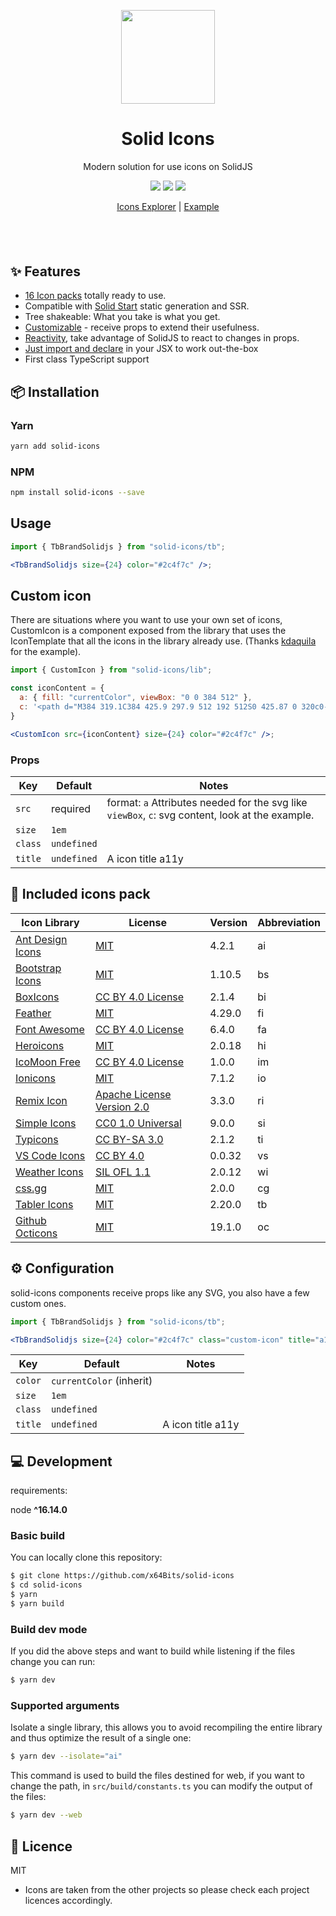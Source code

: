 <p align="center">
<img src="https://assets.solidjs.com/banner?project=icons" height="150">
</p>

<h1 align="center">
Solid Icons
</h1>
<p align="center">
Modern solution for use icons on SolidJS
<p>

<p align="center">
  <a href="https://www.npmjs.com/package/solid-icons?activeTab=versions"><img src="https://badgen.net/npm/v/solid-icons"></a>
  <a href="https://github.com/x64Bits/solid-icons/blob/main/LICENSE"><img src="https://badgen.net/npm/license/solid-icons"></a>
  <a href="https://www.npmjs.com/package/solid-icons"><img src="https://badgen.net/npm/dt/solid-icons"></a>
<p>

<p align="center">
 <a href="https://solid-icons.vercel.app/">Icons Explorer</a> | <a href="https://github.com/x64Bits/solid-icons-web">Example</a> 
</p>

<h4 align="center">

</h4>
<br>
<br>

## ✨ Features

- [16 Icon packs](#-included-icons-pack) totally ready to use.
- Compatible with [Solid Start](https://github.com/solidjs/solid-start) static generation and SSR.
- Tree shakeable: What you take is what you get.
- [Customizable](#%EF%B8%8F-configuration) - receive props to extend their usefulness.
- [Reactivity](https://www.youtube.com/watch?v=J70HXl1KhWE), take advantage of SolidJS to react to changes in props.
- [Just import and declare](#usage) in your JSX to work out-the-box
- First class TypeScript support

## 📦 Installation

### Yarn

```bash
yarn add solid-icons
```

### NPM

```bash
npm install solid-icons --save
```

## Usage

```jsx
import { TbBrandSolidjs } from "solid-icons/tb";

<TbBrandSolidjs size={24} color="#2c4f7c" />;
```

## Custom icon

There are situations where you want to use your own set of icons, CustomIcon is a component exposed from the library that uses the IconTemplate that all the icons in the library already use. (Thanks [kdaquila](https://github.com/kdaquila) for the example).

```jsx
import { CustomIcon } from "solid-icons/lib";

const iconContent = {
  a: { fill: "currentColor", viewBox: "0 0 384 512" },
  c: '<path d="M384 319.1C384 425.9 297.9 512 192 512S0 425.87 0 320c0-58.67 27.82-106.8 54.57-134.1C69.54 169.3 96 179.8 96 201.5V287c0 35.17 27.97 64.5 63.16 64.94C194.9 352.5 224 323.6 224 288c0-88-175.1-96.12-52.15-277.2C185.35-8.92 216 .03 216 23.83 215.1 127 384 149.7 384 319.1z"/>',
}

<CustomIcon src={iconContent} size={24} color="#2c4f7c" />;
```

### Props

| Key     | Default     | Notes                                                                                            |
| ------- | ----------- | ------------------------------------------------------------------------------------------------ |
| `src`   | required    | format: `a` Attributes needed for the svg like `viewBox`, `c`: svg content, look at the example. |
| `size`  | `1em`       |                                                                                                  |
| `class` | `undefined` |                                                                                                  |
| `title` | `undefined` | A icon title a11y                                                                                |

## 🔋 Included icons pack

| Icon Library                                                       | License                                                                 | Version | Abbreviation |
| ------------------------------------------------------------------ | ----------------------------------------------------------------------- | ------- | ------------ |
| [Ant Design Icons](https://github.com/ant-design/ant-design-icons) | [MIT](https://opensource.org/licenses/MIT)                              | 4.2.1   | ai           |
| [Bootstrap Icons](https://github.com/twbs/icons)                   | [MIT](https://opensource.org/licenses/MIT)                              | 1.10.5  | bs           |
| [BoxIcons](https://github.com/atisawd/boxicons)                    | [CC BY 4.0 License](https://creativecommons.org/licenses/by/4.0/)       | 2.1.4   | bi           |
| [Feather](https://feathericons.com/)                               | [MIT](https://github.com/feathericons/feather/blob/master/LICENSE)      | 4.29.0  | fi           |
| [Font Awesome](https://fontawesome.com/)                           | [CC BY 4.0 License](https://creativecommons.org/licenses/by/4.0/)       | 6.4.0   | fa           |
| [Heroicons](https://github.com/refactoringui/heroicons)            | [MIT](https://github.com/tailwindlabs/heroicons/blob/master/LICENSE)    | 2.0.18  | hi           |
| [IcoMoon Free](https://github.com/Keyamoon/IcoMoon-Free)           | [CC BY 4.0 License](https://creativecommons.org/licenses/by/4.0/)       | 1.0.0   | im           |
| [Ionicons](https://ionicons.com/)                                  | [MIT](https://github.com/ionic-team/ionicons/blob/master/LICENSE)       | 7.1.2   | io           |
| [Remix Icon](https://github.com/Remix-Design/RemixIcon)            | [Apache License Version 2.0](http://www.apache.org/licenses/)           | 3.3.0   | ri           |
| [Simple Icons](https://simpleicons.org/)                           | [CC0 1.0 Universal](https://creativecommons.org/publicdomain/zero/1.0/) | 9.0.0   | si           |
| [Typicons](http://s-ings.com/typicons/)                            | [CC BY-SA 3.0](https://creativecommons.org/licenses/by-sa/3.0/)         | 2.1.2   | ti           |
| [VS Code Icons](https://github.com/microsoft/vscode-codicons)      | [CC BY 4.0](https://creativecommons.org/licenses/by/4.0/)               | 0.0.32  | vs           |
| [Weather Icons](https://erikflowers.github.io/weather-icons/)      | [SIL OFL 1.1](http://scripts.sil.org/OFL)                               | 2.0.12  | wi           |
| [css.gg](https://github.com/astrit/css.gg)                         | [MIT](https://opensource.org/licenses/MIT)                              | 2.0.0   | cg           |
| [Tabler Icons](https://github.com/tabler/tabler-icons)             | [MIT](https://opensource.org/licenses/MIT)                              | 2.20.0  | tb           |
| [Github Octicons](https://github.com/primer/octicons)              | [MIT](https://opensource.org/licenses/MIT)                              | 19.1.0  | oc           |

## ⚙️ Configuration

solid-icons components receive props like any SVG, you also have a few custom ones.

```jsx
import { TbBrandSolidjs } from "solid-icons/tb";

<TbBrandSolidjs size={24} color="#2c4f7c" class="custom-icon" title="a11y" />;
```

| Key     | Default                  | Notes             |
| ------- | ------------------------ | ----------------- |
| `color` | `currentColor` (inherit) |                   |
| `size`  | `1em`                    |                   |
| `class` | `undefined`              |                   |
| `title` | `undefined`              | A icon title a11y |

## 💻 Development

requirements:

node **^16.14.0**

### Basic build

You can locally clone this repository:

```bash
$ git clone https://github.com/x64Bits/solid-icons
$ cd solid-icons
$ yarn
$ yarn build
```

### Build dev mode

If you did the above steps and want to build while listening if the files change you can run:

```bash
$ yarn dev
```

### Supported arguments

Isolate a single library, this allows you to avoid recompiling the entire library and thus optimize the result of a single one:

```bash
$ yarn dev --isolate="ai"
```

This command is used to build the files destined for web, if you want to change the path, in `src/build/constants.ts` you can modify the output of the files:

```bash
$ yarn dev --web
```

## 📝 Licence

MIT

- Icons are taken from the other projects so please check each project licences accordingly.
